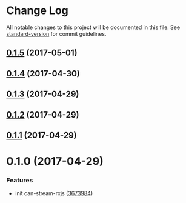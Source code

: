 # Change Log

All notable changes to this project will be documented in this file. See [standard-version](https://github.com/conventional-changelog/standard-version) for commit guidelines.

<a name="0.1.5"></a>
## [0.1.5](https://github.com/web-mech/can-stream-rxjs/compare/v0.1.4...v0.1.5) (2017-05-01)



<a name="0.1.4"></a>
## [0.1.4](http://web-mech/can-stream-rxjs/compare/v0.1.3...v0.1.4) (2017-04-30)



<a name="0.1.3"></a>
## [0.1.3](http://web-mech/can-stream-rxjs/compare/v0.1.2...v0.1.3) (2017-04-29)



<a name="0.1.2"></a>
## [0.1.2](http://web-mech/can-stream-rxjs/compare/v0.1.1...v0.1.2) (2017-04-29)



<a name="0.1.1"></a>
## [0.1.1](http://web-mech/can-stream-rxjs/compare/v0.1.0...v0.1.1) (2017-04-29)



<a name="0.1.0"></a>
# 0.1.0 (2017-04-29)


### Features

* init can-stream-rxjs ([3673984](http://web-mech/can-stream-rxjs/commits/3673984))
